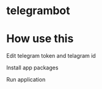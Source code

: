 # telegrambot

# How use this

Edit telegram token and telagram id

Install app packages

Run application
